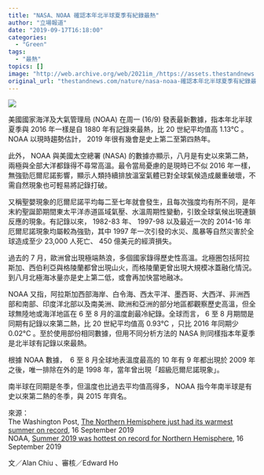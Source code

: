 ```yaml
---
title: "NASA、NOAA 確認本年北半球夏季有紀錄最熱"
author: "立場報道"
date: "2019-09-17T16:18:00"
categories:
  - "Green"
tags:
  - "最熱"
topics: []
image: "http://web.archive.org/web/2021im_/https://assets.thestandnews.com/media/photos/earth-03_Oe1Ml.png"
original_url: "thestandnews.com/nature/nasa-noaa-確認本年北半球夏季有紀錄最熱"
---
```

![](http://web.archive.org/web/2021im_/https://assets.thestandnews.com/media/photos/earth-03_Oe1Ml.png)

美國國家海洋及大氣管理局 (NOAA) 在周一 (16/9) 發表最新數據，指本年北半球夏季與 2016 年一樣是自 1880 年有記錄來最熱，比 20 世紀平均值高 1.13°C 。NOAA 以現時趨勢估計， 2019 年很有幾會是史上第二至第四熱年。

此外， NOAA 與美國太空總署 (NASA) 的數據亦顯示，八月是有史以來第二熱，兩極與全部大洋都錄得不尋常高溫。最令當局憂慮的是現時已不似 2016 年一樣，無強勁厄爾尼諾影響，顯示人類持續排放溫室氣體已對全球氣候造成嚴重破壞，不需自然現象也可輕易將記錄打破。

又稱聖嬰現象的厄爾尼諾平均每二至七年就會發生，且每次強度均有所不同，是年末約聖誕節期間東太平洋赤道區域氣壓、水溫周期性變動，引致全球氣候出現連鎖反應的現象。有記錄以來， 1982-83 年、 1997-98 以及最近一次的 2014-16 年厄爾尼諾現象均屬較為強勁，其中 1997 年一次引發的水災、風暴等自然災害於全球造成至少 23,000 人死亡、 450 億美元的經濟損失。

過去的 7 月，歐洲曾出現極端熱浪，多個國家錄得歷史性高溫。北極圈包括阿拉斯加、西伯利亞與格陵蘭都曾出現山火，而格陵蘭更曾出現大規模冰蓋融化情況。到八月北極海冰量亦是史上第二低，或會再加快當地融冰。

NOAA 又指，阿拉斯加西部海岸、白令海、西太平洋、墨西哥、大西洋、非洲西部和南部、印度洋北部以及南美洲、歐洲和亞洲的部分地區都觀察歷史高溫，但全球無陸地或海洋地區在 6 至 8 月的溫度創最冷紀錄。全球而言， 6 至 8 月期間是同期有記錄以來第二熱，比 20 世紀平均值高 0.93°C ，只比 2016 年同期少 0.02°C 。至於使用部份相同數據，但用不同分析方法的 NASA 則同樣指本年夏季是北半球有記錄以來最熱。

根據 NOAA 數據，  6 至 8 月全球地表溫度最高的 10 年有 9 年都出現於 2009 年之後，唯一排除在外的是 1998 年，當年曾出現「超級厄爾尼諾現象」。

南半球在同期是冬季，但溫度也比過去平均值高得多， NOAA 指今年南半球是有史以來第二熱的冬季，與 2015 年齊名。

來源：  
The Washington Post, [The Northern Hemisphere just had its warmest summer on record](http://web.archive.org/web/20211229132419/https://www.washingtonpost.com/weather/2019/09/16/northern-hemisphere-just-had-its-warmest-summer-record/), 16 September 2019  
NOAA, [Summer 2019 was hottest on record for Northern Hemisphere](http://web.archive.org/web/20211229132419/https://www.noaa.gov/news/summer-2019-was-hottest-on-record-for-northern-hemisphere), 16 September 2019

文／Alan Chiu 、審核／Edward Ho
